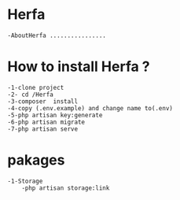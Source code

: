 # Herfa

    -AboutHerfa ................
    
# How to install Herfa ?
    -1-clone project
    -2- cd /Herfa
    -3-composer  install
    -4-copy (.env.example) and change name to(.env)
    -5-php artisan key:generate
    -6-php artisan migrate
    -7-php artisan serve

# pakages
    -1-Storage
        -php artisan storage:link
